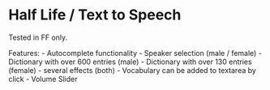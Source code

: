 Half Life / Text to Speech
==========================

Tested in FF only.

Features:
	- Autocomplete functionality
	- Speaker selection (male / female)
	- Dictionary with over 600 entries (male)
	- Dictionary with over 130 entries (female)
	- several effects (both)
	- Vocabulary can be added to textarea by click
	- Volume Slider

